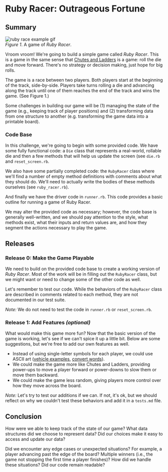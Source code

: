 # Ruby Racer: Outrageous Fortune

## Summary
![ruby race example gif](readme-assets/ruby-racer-example.gif)  
*Figure 1*.  A game of *Ruby Racer*.


Vroom vroom! We're going to build a simple game called *Ruby Racer*. This is a game in the same sense that [Chutes and Ladders](http://en.wikipedia.org/wiki/Snakes_and_Ladders) is a game: roll the die and move forward.  There's no strategy or decision making, just hope for big rolls.

The game is a race between two players.  Both players start at the beginning of the track, side-by-side.  Players take turns rolling a die and advancing along the track until one of them reaches the end of the track and wins the game.  (See Figure 1.)

Some challenges in building our game will be (1) managing the state of the game (e.g., keeping track of player positions) and (2) transforming data from one structure to another (e.g. transforming the game data into a printable board).


### Code Base
In this challenge, we're going to begin with some provided code.  We have some fully functional code:  a `Die` class that represents a real-world, rollable die and then a few methods that will help us update the screen (see `die.rb` and `reset_screen.rb`.

We also have some partially completed code:  the `RubyRacer` class where we'll find a number of empty method definitions with comments about what they should do. We'll need to actually write the bodies of these methods ourselves (see `ruby_racer.rb`).

And finally we have the driver code in `runner.rb`.  This code provides a basic outline for running a game of Ruby Racer.

We may alter the provided code as necessary; however, the code base is generally well-written, and we should pay attention to the style, what methods exist, what their inputs and return values are, and how they segment the actions necessary to play the game.


## Releases
### Release 0: Make the Game Playable
We need to build on the provided code base to create a working version of *Ruby Racer*.  Most of the work will be in filling out the `RubyRacer` class, but we might want or need to change some of the other code as well.

Let's remember to test our code.  While the behaviors of the `RubyRacer` class are described in comments related to each method, they are not documented in our test suite.

*Note:* We do not need to test the code in `runner.rb` or `reset_screen.rb`.


### Release 1:  Add Features *(optional)*
What would make this game more fun?  Now that the basic version of the game is working, let's see if we can't spice it up a little bit.  Below are some suggestions, but we're free to add our own features as well.

- Instead of using single-letter symbols for each player, we could use ASCII art ([vehicle examples](https://sites.google.com/site/asciisandbox/art/vehicles), [convert words](https://github.com/miketierney/artii)).
- We could make the game more like Chutes and Ladders, providing power-ups to move a player forward or power-downs to slow them or move them backward.
- We could make the game less random, giving players more control over how they move across the board.

*Note:*  Let's try to test our additions if we can. If not, it's ok, but we should reflect on why we couldn't test these behaviors and add it in a `tests.md` file.


## Conclusion
How were we able to keep track of the state of our game?  What data structures did we choose to represent data?  Did our choices make it easy to access and update our data?

Did we encounter any edge cases or unexpected situations?  For example, a player advancing past the edge of the board?  Multiple winners (i.e., the game not stopping the first time a player finishes)?  How did we handle these situations?  Did our code remain readable?
